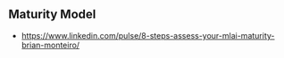 ## Maturity Model
- https://www.linkedin.com/pulse/8-steps-assess-your-mlai-maturity-brian-monteiro/
